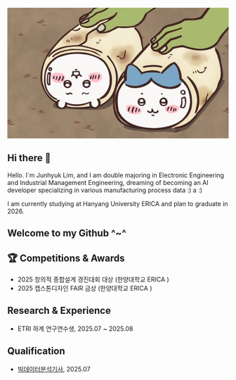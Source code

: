 ![치이카](/123.jpg)
## Hi there 👋
Hello. I`m Junhyuk Lim, and I am double majoring in Electronic Engineering and Industrial Management Engineering, dreaming of becoming an AI developer specializing in various manufacturing process data :)
a :)

I am currently studying at Hanyang University ERICA and plan to graduate in 2026.
## Welcome to my Github ^~^

## 🏆 Competitions & Awards  

- 2025 창의적 종합설계 경진대회 대상 (한양대학교 ERICA )
- 2025 캡스톤디자인 FAIR 금상 (한양대학교 ERICA )

## Research & Experience  

- ETRI 하계 연구연수생, 2025.07 ~ 2025.08  
##  Qualification


- [빅데이터분석기사](https://www.q-net.or.kr), 2025.07


<!--
**jungoat/jungoat** is a ✨ _special_ ✨ repository because its `README.md` (this file) appears on your GitHub profile.

Here are some ideas to get you started:

- 🔭 I’m currently working on ...
- 🌱 I’m currently learning ...
- 👯 I’m looking to collaborate on ...
- 🤔 I’m looking for help with ...
- 💬 Ask me about ...
- 📫 How to reach me: ...
- 😄 Pronouns: ...
- ⚡ Fun fact: ...
-->

